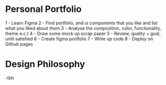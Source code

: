 # Personal Portfolio

1 - Learn Figma
2 - Find portfolio, and ui components that you like and list what you liked about them
3 - Analyse the composition, color, functionality, theme e.c.t
4 - Draw some mock up scrap paper
5 - Review, quality + goal, until satisfied
6 - Create figma portfolio
7 - Write up code
8 - Deploy on Github pages

# Design Philosophy
-tbh
